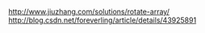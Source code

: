 http://www.jiuzhang.com/solutions/rotate-array/
http://blog.csdn.net/foreverling/article/details/43925891
